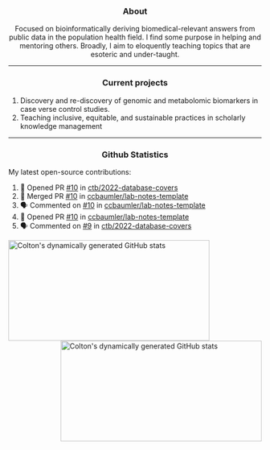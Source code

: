 <!--
Inspiration derived from:
1. https://zzetao.github.io/awesome-github-profile/
2. https://github.com/spcanelon
3. https://github.com/tallguyjenks

Tools used:
1. https://github.com/anuraghazra/github-readme-stats
2. https://github.com/jamesgeorge007/github-activity-readme
3. https://github.com/topics/profile-readme
-->

<h3 align="center">About</h3>

<p align="center">
Focused on bioinformatically deriving biomedical-relevant answers from public data in the population health field. 
I find some purpose in helping and mentoring others. Broadly, I aim to eloquently teaching topics that are esoteric and under-taught.
</p>

---

<h3 align="center">Current projects</h3>

1. Discovery and re-discovery of genomic and metabolomic biomarkers in case verse control studies.
2. Teaching inclusive, equitable, and sustainable practices in scholarly knowledge management

---

<h3 align="center">Github Statistics</h3>

My latest open-source contributions:

<!--START_SECTION:activity-->
1. 💪 Opened PR [#10](https://github.com/ctb/2022-database-covers/pull/10) in [ctb/2022-database-covers](https://github.com/ctb/2022-database-covers)
2. 🎉 Merged PR [#10](https://github.com/ccbaumler/lab-notes-template/pull/10) in [ccbaumler/lab-notes-template](https://github.com/ccbaumler/lab-notes-template)
3. 🗣 Commented on [#10](https://github.com/ccbaumler/lab-notes-template/pull/10#issuecomment-1959948678) in [ccbaumler/lab-notes-template](https://github.com/ccbaumler/lab-notes-template)
4. 💪 Opened PR [#10](https://github.com/ccbaumler/lab-notes-template/pull/10) in [ccbaumler/lab-notes-template](https://github.com/ccbaumler/lab-notes-template)
5. 🗣 Commented on [#9](https://github.com/ctb/2022-database-covers/issues/9#issuecomment-1957980187) in [ctb/2022-database-covers](https://github.com/ctb/2022-database-covers)
<!--END_SECTION:activity-->

<a href="https://github.com/ccbaumler">
  <img height="200" width=400 align="left" alt="Colton's dynamically generated GitHub stats" src="https://github-readme-stats.vercel.app/api?username=ccbaumler&show_icons=true&title_color=434d58&icon_color=fa8072&ring_color=ba55d3"/>
</a>
<a href="https://github.com/ccbaumler">
  <img height="200" width=400 align="right" alt="Colton's dynamically generated GitHub stats" src="https://github-readme-stats.vercel.app/api/top-langs/?username=ccbaumler&layout=compact&langs_count=6&card_width=320&title_color=434d58&hide=Standard%20ML,%20TeX,%20Jupyter%20Notebook" />
</a>
